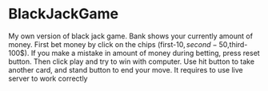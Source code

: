 # BlackJackGame
My own version of black jack game.
Bank shows your currently amount of money.
First bet money by click on the chips (first-10$,second-50$,third-100$).
If you make a mistake in amount of money during betting, press reset button.
Then click play and try to win with computer.
Use hit button to take another card,
and stand button to end your move.
It requires to use live server to work correctly
